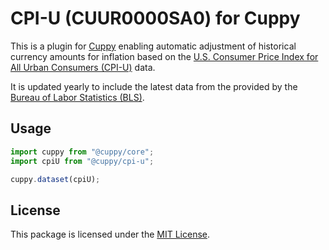 # CPI-U (CUUR0000SA0) for Cuppy

This is a plugin for [Cuppy](https://github.com/moltinginstar/cuppy) enabling automatic adjustment of historical currency amounts for inflation based on the [U.S. Consumer Price Index for All Urban Consumers (CPI-U)](https://www.bls.gov/cpi/) data.

It is updated yearly to include the latest data from the provided by the [Bureau of Labor Statistics (BLS)](https://www.bls.gov/).

## Usage

```ts
import cuppy from "@cuppy/core";
import cpiU from "@cuppy/cpi-u";

cuppy.dataset(cpiU);
```

## License

This package is licensed under the [MIT License](https://github.com/moltinginstar/cuppy/blob/main/datasets/cpi-u/LICENSE).
